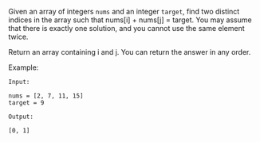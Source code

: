 Given an array of integers ```nums``` and an integer ``target``, find two distinct indices in the array such that nums[i] + nums[j] = target. You may assume that there is exactly one solution, and you cannot use the same element twice.

Return an array containing i and j. You can return the answer in any order.

Example:

```
Input:

nums = [2, 7, 11, 15]
target = 9

Output:

[0, 1]
```
